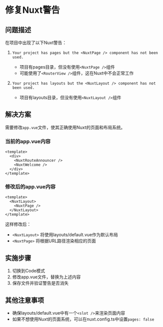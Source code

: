 # 修复Nuxt警告

## 问题描述

在项目中出现了以下Nuxt警告：

1. `Your project has pages but the <NuxtPage /> component has not been used.`
   - 项目有pages目录，但没有使用`<NuxtPage />`组件
   - 可能使用了`<RouterView />`组件，这在Nuxt中不会正常工作

2. `Your project has layouts but the <NuxtLayout /> component has not been used.`
   - 项目有layouts目录，但没有使用`<NuxtLayout />`组件

## 解决方案

需要修改`app.vue`文件，使其正确使用Nuxt的页面和布局系统。

### 当前的app.vue内容

```vue
<template>
  <div>
    <NuxtRouteAnnouncer />
    <NuxtWelcome />
  </div>
</template>
```

### 修改后的app.vue内容

```vue
<template>
  <NuxtLayout>
    <NuxtPage />
  </NuxtLayout>
</template>
```

这样修改后：
- `<NuxtLayout>` 将使用layouts/default.vue作为默认布局
- `<NuxtPage>` 将根据URL路径渲染相应的页面

## 实施步骤

1. 切换到Code模式
2. 修改app.vue文件，替换为上述内容
3. 保存文件并验证警告是否消失

## 其他注意事项

- 确保layouts/default.vue中有一个`<slot />`来渲染页面内容
- 如果不想使用Nuxt的页面系统，可以在nuxt.config.ts中设置`pages: false`